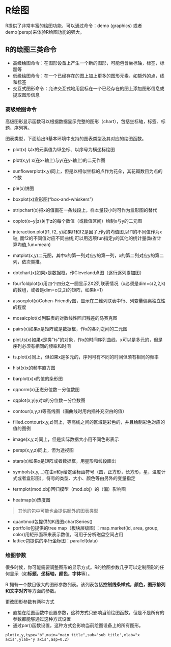 # R绘图

R提供了非常丰富的绘图功能，可以通过命令：demo (graphics) 或者demo(persp)来体验R绘图功能的强大。

## R的绘图三类命令

* 高级绘图命令：在图形设备上产生一个新的图形，可能包含坐标轴，标签，标题等  
* 低级绘图命令：在一个已经存在的图上加上更多的图形元素，如额外的点，线和标签  
* 交互式图形命令：允许交互式地用鼠标在一个已经存在的图上添加图形信息或提取图形信息

### 高级绘图命令

高级图形显示函数可以根据数据显示完整的图形（chart），包括坐标轴，标签、标题、序列等。

图表类型，下面给出R基本环境中支持的图表类型及其对应的绘图函数。

* plot(x)          以x的元素值为纵坐标、以序号为横坐标绘图

* plot(x,y)        x(在x-轴上)与y(在y-轴上)的二元作图

* sunflowerplot(x,y)同上，但是以相似坐标的点作为花朵，其花瓣数目为点的个数

* pie(x)饼图

* boxplot(x)盒形图(“box-and-whiskers”)

* stripchart(x)把x的值画在一条线段上，样本量较小时可作为盒形图的替代

* coplot(x~y|z)关于z的每个数值（或数值区间）绘制x与y的二元图

* interaction.plot(f1, f2, y)如果f1和f2是因子,作y的均值图,以f1的不同值作为x轴, 而f2的不同值对应不同曲线;可以用选项fun指定y的其他的统计量(缺省计算均值,fun=mean)

* matplot(x,y)二元图，其中x的第一列对应y的第一列，x的第二列对应y的第二列，依次类推。

* dotchart(x)如果x是数据框，作Cleveland点图（逐行逐列累加图）

* fourfoldplot(x)用四个四分之一圆显示2X2列联表情况（x必须是dim=c(2,2,k)的数组，或者是dim=c(2,2)的矩阵，如果k=1）

* assocplot(x)Cohen–Friendly图，显示在二维列联表中行、列变量偏离独立性的程度

* mosaicplot(x)列联表的对数线性回归残差的马赛克图

* pairs(x)如果x是矩阵或是数据框，作x的各列之间的二元图

* plot.ts(x)如果x是类"ts"的对象，作x的时间序列曲线，x可以是多元的，但是序列必须有相同的频率和时间

* ts.plot(x)同上，但如果x是多元的，序列可有不同的时间但须有相同的频率

* hist(x)x的频率直方图

* barplot(x)x的值的条形图

* qqnorm(x)正态分位数－分位数图

* qqplot(x,y)y对x的分位数－分位数图

* contour(x,y,z)等高线图（画曲线时用内插补充空白的值）

* filled.contour(x,y,z)同上，等高线之间的区域是彩色的，并且绘制彩色对应的值的图例

* image(x,y,z)同上，但是实际数据大小用不同色彩表示

* persp(x,y,z)同上，但为透视图

* stars(x)如果x是矩阵或者数据框，用星形和线段画出

* symbols(x,y,...)在由x和y给定坐标画符号（圆，正方形，长方形，星，温度计式或者盒形图），符号的类型、大小、颜色等由另外的变量指定

* termplot(mod.obj)回归模型（mod.obj）的（偏）影响图

* heatmap(x)热度图


> 其他的包中可能也会提供额外的图表类型  

* quantmod包提供的K线图:chartSeries()  
* portfolio包提供的tree map（板块层级图）：map.market(id, area, group, color)用矩形面积来表示数值，可用于分析磁盘空间占用  
* lattice包提供的平行坐标图：parallel(data)  

### 绘图参数

很多时候，你可能需要调整图形的显示方式。R的绘图参数几乎可以定制图形的任何显示（如**标题，坐标轴，颜色，字体**等）。

R 拥有一个数目很大的图形参数列表。该列表包括**控制线条样式，颜色，图形排列和文字对齐**等方面的参数。

更改图形参数有两种方式  

* 直接在绘图函数中设置参数，这种方式只影响当前绘图函数，但是不是所有的参数都能够通过这种方式设置  
* 通过par()函数设置，这种方式会影响当前绘图设备上的所有图形。


```
plot(x,y,type="b",main="main title",sub='sub title',xlab="x axis",ylab='y axis',asp=0.2)
```
























